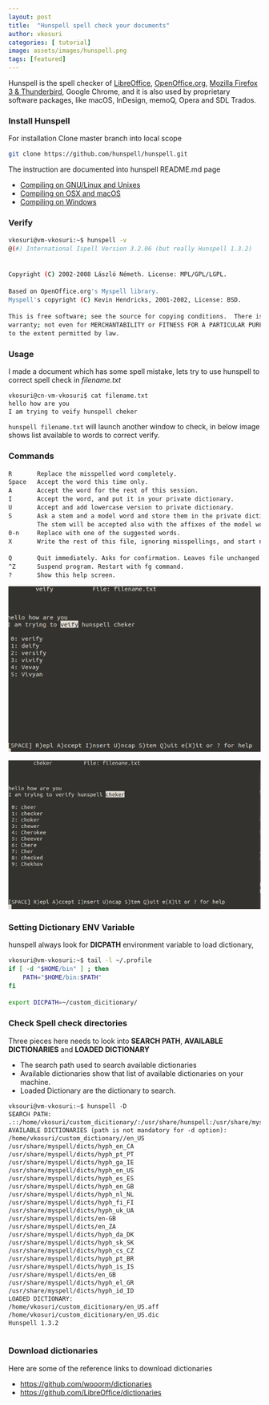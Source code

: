 ```yaml
---
layout: post
title:  "Hunspell spell check your documents"
author: vkosuri
categories: [ tutorial]
image: assets/images/hunspell.png
tags: [featured]
---
```


Hunspell is the spell checker of [LibreOffice](http://www.libreoffice.org/), [OpenOffice.org](http://www.openoffice.org/), [Mozilla Firefox 3 & Thunderbird](http://www.mozilla.com/en-US), Google Chrome, and it is also used by proprietary software packages, like macOS, InDesign, memoQ, Opera and SDL Trados.

### Install Hunspell

For installation Clone master branch into local scope

```Bash
git clone https://github.com/hunspell/hunspell.git
```

The instruction are documented into hunspell README.md page

* [Compiling on GNU/Linux and Unixes](https://github.com/hunspell/hunspell#compiling-on-gnulinux-and-unixes)
* [Compiling on OSX and macOS](https://github.com/hunspell/hunspell#compiling-on-osx-and-macos)
* [Compiling on Windows](https://github.com/hunspell/hunspell#compiling-on-windows)

### Verify

```Bash
vkosuri@vm-vkosuri:~$ hunspell -v
@(#) International Ispell Version 3.2.06 (but really Hunspell 1.3.2)


Copyright (C) 2002-2008 László Németh. License: MPL/GPL/LGPL.

Based on OpenOffice.org's Myspell library.
Myspell's copyright (C) Kevin Hendricks, 2001-2002, License: BSD.

This is free software; see the source for copying conditions.  There is NO
warranty; not even for MERCHANTABILITY or FITNESS FOR A PARTICULAR PURPOSE,
to the extent permitted by law.

```

### Usage

I made a document which has some spell mistake, lets try to use hunspell to correct spell check in *filename.txt*

``` Bas
vkosuri@cn-vm-vkosuri$ cat filename.txt 
hello how are you
I am trying to veify hunspell cheker
```

``hunspell filename.txt`` will launch another window to check, in below image shows list available to words to correct verify.

### Commands

```Bash
R       Replace the misspelled word completely.
Space   Accept the word this time only.
A       Accept the word for the rest of this session.
I       Accept the word, and put it in your private dictionary.
U       Accept and add lowercase version to private dictionary.
S       Ask a stem and a model word and store them in the private dictionary.
        The stem will be accepted also with the affixes of the model word.
0-n     Replace with one of the suggested words.
X       Write the rest of this file, ignoring misspellings, and start next file.

Q       Quit immediately. Asks for confirmation. Leaves file unchanged.
^Z      Suspend program. Restart with fg command.
?       Show this help screen.
```



![spell](../assets/images/hunspell_spellchek.png)

![spell](../assets/images/hunspell_spellchek-1.png)

### Setting Dictionary ENV Variable

hunspell always look for **DICPATH** environment variable to load dictionary, 

```Bash
vkosuri@vm-vkosuri:~$ tail -l ~/.profile 
if [ -d "$HOME/bin" ] ; then
    PATH="$HOME/bin:$PATH"
fi

export DICPATH=~/custom_dicitionary/

```



### Check Spell check directories

Three pieces here needs to look into **SEARCH PATH**,  **AVAILABLE DICTIONARIES** and **LOADED DICTIONARY**

* The search path used to search available dictionaries
* Available dictionaries show that list of available dictionaries on your machine.
* Loaded Dictionary are the dictionary to search.

```Code
vksouri@vm-vkosuri:~$ hunspell -D
SEARCH PATH:
.::/home/vkosuri/custom_dicitionary/:/usr/share/hunspell:/usr/share/myspell:/usr/share/myspell/dicts:/Library/Spelling:/home/developer/.openoffice.org/3/user/wordbook:.openoffice.org2/user/wordbook:.openoffice.org2.0/user/wordbook:Library/Spelling:/opt/openoffice.org/basis3.0/share/dict/ooo:/usr/lib/openoffice.org/basis3.0/share/dict/ooo:/opt/openoffice.org2.4/share/dict/ooo:/usr/lib/openoffice.org2.4/share/dict/ooo:/opt/openoffice.org2.3/share/dict/ooo:/usr/lib/openoffice.org2.3/share/dict/ooo:/opt/openoffice.org2.2/share/dict/ooo:/usr/lib/openoffice.org2.2/share/dict/ooo:/opt/openoffice.org2.1/share/dict/ooo:/usr/lib/openoffice.org2.1/share/dict/ooo:/opt/openoffice.org2.0/share/dict/ooo:/usr/lib/openoffice.org2.0/share/dict/ooo
AVAILABLE DICTIONARIES (path is not mandatory for -d option):
/home/vkosuri/custom_dictionary//en_US
/usr/share/myspell/dicts/hyph_en_CA
/usr/share/myspell/dicts/hyph_pt_PT
/usr/share/myspell/dicts/hyph_ga_IE
/usr/share/myspell/dicts/hyph_en_US
/usr/share/myspell/dicts/hyph_es_ES
/usr/share/myspell/dicts/hyph_en_GB
/usr/share/myspell/dicts/hyph_nl_NL
/usr/share/myspell/dicts/hyph_fi_FI
/usr/share/myspell/dicts/hyph_uk_UA
/usr/share/myspell/dicts/en-GB
/usr/share/myspell/dicts/en_ZA
/usr/share/myspell/dicts/hyph_da_DK
/usr/share/myspell/dicts/hyph_sk_SK
/usr/share/myspell/dicts/hyph_cs_CZ
/usr/share/myspell/dicts/hyph_pt_BR
/usr/share/myspell/dicts/hyph_is_IS
/usr/share/myspell/dicts/en_GB
/usr/share/myspell/dicts/hyph_el_GR
/usr/share/myspell/dicts/hyph_id_ID
LOADED DICTIONARY:
/home/vkosuri/custom_dicitionary/en_US.aff
/home/vkosuri/custom_dicitionary/en_US.dic
Hunspell 1.3.2


```

### Download dictionaries

Here are some of the reference links to download dictionaries

- https://github.com/wooorm/dictionaries
- https://github.com/LibreOffice/dictionaries
